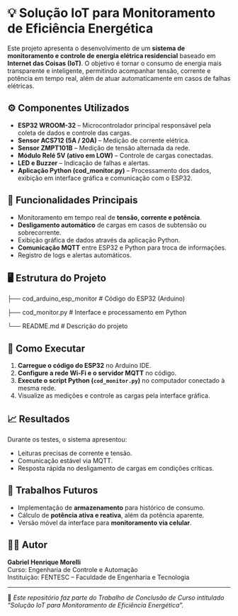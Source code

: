 # 💡 Solução IoT para Monitoramento de Eficiência Energética

Este projeto apresenta o desenvolvimento de um **sistema de monitoramento e controle de energia elétrica residencial** baseado em **Internet das Coisas (IoT)**. O objetivo é tornar o consumo de energia mais transparente e inteligente, permitindo acompanhar tensão, corrente e potência em tempo real, além de atuar automaticamente em casos de falhas elétricas.

## ⚙️ Componentes Utilizados
- **ESP32 WROOM-32** – Microcontrolador principal responsável pela coleta de dados e controle das cargas.  
- **Sensor ACS712 (5A / 20A)** – Medição de corrente elétrica.  
- **Sensor ZMPT101B** – Medição de tensão alternada da rede.  
- **Módulo Relé 5V (ativo em LOW)** – Controle de cargas conectadas.  
- **LED e Buzzer** – Indicação de falhas e alertas.  
- **Aplicação Python (cod_monitor.py)** – Processamento dos dados, exibição em interface gráfica e comunicação com o ESP32.

## 🧠 Funcionalidades Principais
- Monitoramento em tempo real de **tensão, corrente e potência**.  
- **Desligamento automático** de cargas em casos de subtensão ou sobrecorrente.  
- Exibição gráfica de dados através da aplicação Python.  
- **Comunicação MQTT** entre ESP32 e Python para troca de informações.  
- Registro de logs e alertas automáticos.  

## 🖥️ Estrutura do Projeto

├── cod_arduino_esp_monitor # Código do ESP32 (Arduino)

├── cod_monitor.py # Interface e processamento em Python

└── README.md # Descrição do projeto

## 🚀 Como Executar
1. **Carregue o código do ESP32** no Arduino IDE.  
2. **Configure a rede Wi-Fi e o servidor MQTT** no código.  
3. **Execute o script Python (`cod_monitor.py`)** no computador conectado à mesma rede.  
4. Visualize as medições e controle as cargas pela interface gráfica.  

## 📈 Resultados
Durante os testes, o sistema apresentou:
- Leituras precisas de corrente e tensão.  
- Comunicação estável via MQTT.  
- Resposta rápida no desligamento de cargas em condições críticas.  

## 🔮 Trabalhos Futuros
- Implementação de **armazenamento** para histórico de consumo.  
- Cálculo de **potência ativa e reativa**, além da potência aparente.  
- Versão móvel da interface para **monitoramento via celular**.  

## 👨‍🔧 Autor
**Gabriel Henrique Morelli**  
Curso: Engenharia de Controle e Automação  
Instituição: FENTESC – Faculdade de Engenharia e Tecnologia  

---

🧾 *Este repositório faz parte do Trabalho de Conclusão de Curso intitulado “Solução IoT para Monitoramento de Eficiência Energética”.*
